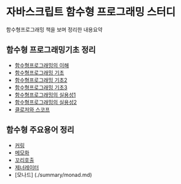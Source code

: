 # 자바스크립트 함수형 프로그래밍 스터디

함수형프로그래밍 책을 보며 정리한 내용요약

## 함수형 프로그래밍기초 정리

- [함수형프로그래밍의 이해](./functional_basic/step_1/functional_step_01.md)
- [함수형프로그래밍 기초](./functional_basic/step_1/functional_step_02.md)
- [함수형프로그래밍 기초2](./functional_basic/step_1/functional_step_03.md)
- [함수형프로그래밍 기초3](./functional_basic/step_1/functional_step_04.md)
- [함수형프로그래밍의 실용성1](./functional_basic/step_2/functional_step1.md)
- [함수형프로그래밍의 실용성2](./functional_basic/step_2/functional_step2.md)
- [클로저와 스코프](./functional_basic/step_2/functional_step3.md)

## 함수형 주요용어 정리

- [커링](./summary/curry.md)
- [메모화](./summary/memoize.md)
- [꼬리호출](./summary/tco.md)
- [제너레이터](./summary/generator.md)
- [모나드] (./summary/monad.md)

